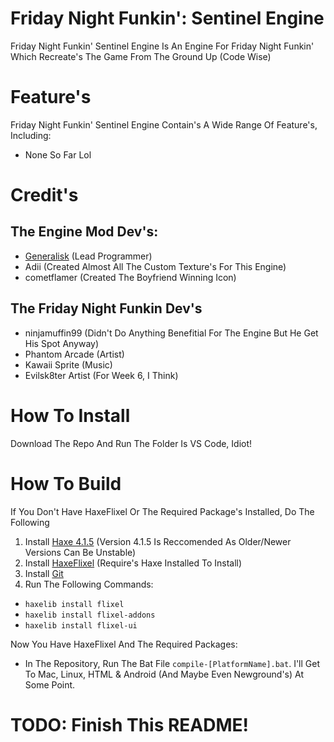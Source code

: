 # Friday Night Funkin': Sentinel Engine
Friday Night Funkin' Sentinel Engine Is An Engine For Friday Night Funkin' Which Recreate's The Game From The Ground Up (Code Wise)
# Feature's
Friday Night Funkin' Sentinel Engine Contain's A Wide Range Of Feature's, Including:
- None So Far Lol
# Credit's
## The Engine Mod Dev's:
- [Generalisk](https://www.youtube.com/channel/UCS7UTEe7YAozWVJS5gCaohQ) (Lead Programmer)
- Adii (Created Almost All The Custom Texture's For This Engine)
- cometflamer (Created The Boyfriend Winning Icon)
## The Friday Night Funkin Dev's
- ninjamuffin99 (Didn't Do Anything Benefitial For The Engine But He Get His Spot Anyway)
- Phantom Arcade (Artist)
- Kawaii Sprite (Music)
- Evilsk8ter Artist (For Week 6, I Think)
# How To Install
Download The Repo And Run The Folder Is VS Code, Idiot!
# How To Build
If You Don't Have HaxeFlixel Or The Required Package's Installed, Do The Following
1) Install [Haxe 4.1.5](https://haxe.org/download/version/4.1.5/) (Version 4.1.5 Is Reccomended As Older/Newer Versions Can Be Unstable)
2) Install [HaxeFlixel](https://haxeflixel.com/documentation/install-haxeflixel/) (Require's Haxe Installed To Install)
3) Install [Git](https://git-scm.com/downloads)
4) Run The Following Commands:
- `haxelib install flixel`
- `haxelib install flixel-addons`
- `haxelib install flixel-ui`

Now You Have HaxeFlixel And The Required Packages:
- In The Repository, Run The Bat File `compile-[PlatformName].bat`. I'll Get To Mac, Linux, HTML & Android (And Maybe Even Newground's) At Some Point.
# TODO: Finish This README!
